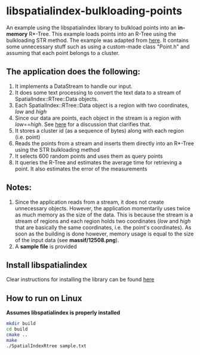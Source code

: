 # libspatialindex-bulkloading-points
An example using the libspatialindex library to bulkload points into an **in-memory** R\*-Tree. This example loads points into an R-Tree using the bulkloading STR method. The example was adapted from [here](https://github.com/libspatialindex/libspatialindex/blob/master/test/rtree/RTreeBulkLoad.cc). It contains some unnecessary stuff such as using a custom-made class "Point.h" and assuming that each point belongs to a cluster. 

## The application does the following:
1. It implements a DataStream to handle our input. 
2. It does some text processing to convert the text data to a stream of SpatialIndex::RTree::Data objects. 
3. Each SpatialIndex::RTree::Data object is a region with two coordinates, *low* and *high*
4. Since our data are points, each object in the stream is a region with *low*==*high*. See [here](https://github.com/libspatialindex/libspatialindex/issues/69) for a discussion that clarifies that.
5. It stores a cluster id (as a sequence of bytes) along with each region (i.e. point)
6. Reads the points from a stream and inserts them directly into an R\*-Tree using the STR bulkloading method
7. It selects 600 random points and uses them as query points 
8. It queries the R-Tree and estimates the average time for retrieving a point. It also estimates the error of the measurements 

## Notes:
1. Since the application reads from a stream, it does not create unnecessary objects.  However, the application momentarily uses twice as much memory as the size of the data. This is because the stream is a stream of regions and each region holds two coordinates (*low* and *high* that are basically the same coordinates, i.e. the point's coordinates). As soon as the building is done however, memory usage is equal to the size of the input data (see **massif/12508.png**).  
2. A **sample file** is provided

## Install libspatialindex

Clear instructions for installing the library can be found [here](https://github.com/libspatialindex/libspatialindex/wiki/1.-Getting-Started) 

## How to run on Linux
**Assumes libspatialindex is properly installed**
```bash
mkdir build
cd build
cmake ..
make
./SpatialIndexRtree sample.txt
```
